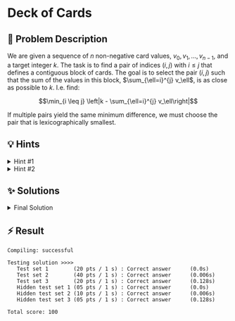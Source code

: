 # Deck of Cards

## 📝 Problem Description

We are given a sequence of $n$ non-negative card values, $v_0, v_1, \dots, v_{n-1}$, and a target integer $k$. The task is to find a pair of indices $(i, j)$ with $i \le j$ that defines a contiguous block of cards. The goal is to select the pair $(i, j)$ such that the sum of the values in this block, $\sum_{\ell=i}^{j} v_\ell$, is as close as possible to $k$. I.e. find:

$$\min_{i \leq j} \left|k - \sum_{\ell=i}^{j} v_\ell\right|$$

If multiple pairs yield the same minimum difference, we must choose the pair that is lexicographically smallest.


## 💡 Hints

<details>

<summary>Hint #1</summary>

A straightforward approach is to check every possible contiguous subarray, calculate its sum, and see how close it is to $k$. This involves iterating through all possible start indices $i$ and end indices $j$. <br />
This solves the first few test sets. However, since the last test set has $n \leq 10^5$, a more efficient approach is needed. Try to think of a way to better go through the array without having to check every possible subarray explicitly. To be able to pass $n \leq 10^5$, you will need to find a solution with linear time complexity, $O(N)$.

</details>

<details>

<summary>Hint #2</summary>

 Consider maintaining a "window" (a subarray) defined by a `start` and `end` pointer. As you expand the window by incrementing `end`, the sum increases.

 - If the sum is less than $k$, you continue expanding as you need to get closer to $k$. <br />
 - If the sum exceeds $k$, you should shrink the window from the left by incrementing `start`. 
 
 This "sliding window" or "two-pointers" technique allows you to explore all relevant subarrays in a single pass.

</details>

## ✨ Solutions

<details>
<summary>Final Solution</summary>

Based on the input size, $n \leq 10^5$, we can already see that a brute-force solution with $O(N^2)$ complexity would be **too slow**. However, as we are looking for a contiguous subarray, we can utiliize the **sliding window**/**two pointers** technique to achieve go through the array in linear time, $O(N)$ while checking all possible subarrays. <br />
**Note**: We can only use a sliding window approach because all card values are non-negative, which guarantees that increasing the size of the window will never decrease the sum. If we had negative values, we would need to be more careful about how we expand and contract the window.

We use two pointers/variables, `start` and `end`, to define the boundaries of our current subarray. Using these two pointers, we iterate through the array and keep track of the `current_sum` between `start` and `end`. The iteration works as follows:

1. Start with both `start` and `end` at the beginning of the array.
2. Move `end` to the right, adding the value at `cards[end]` to `current_sum`.
3. Update `start` accordingly:
  - If `current_sum` is less than or equal to `k`, we need to increase the size of the window, so we move `end` to the right.
  - If `current_sum` is greater than `k`, we need to shrink the window, so we move `start` to the right and subtract `cards[start]` from `current_sum`.
4. After each adjustment, we check if the absolute difference between `current_sum` and `k` is smaller than the previously recorded minimum difference. If it is, we update our best indices.

By iterating through the input array in this way, we can ensure that we check all possible contiguous subarrays while maintaining an efficient time complexity of $O(N)$.

### Code
```cpp
#include <iostream>
#include <vector>
#include <cmath>
#include <limits>


void solve() {       
  // ===== READ INPUT =====
  int n, k; std::cin >> n >> k;

  std::vector<int> cards(n);
  for(int i = 0; i < n; i++) {
    std::cin >> cards[i];
  }
  
  // ===== SOLVE =====
  // Sliding window approach
  int start = 0;
  long long current_sum = 0;

  // Track which window is the best so far
  int best_start = 0;
  int best_end = 0;
  long long min_diff = std::numeric_limits<long long>::max();
  
  for(int end = 0; end < n; end++) {
    // Add the new card to our window
    current_sum += cards[end];
    
    // Try to shrink the window from the left while maintaining or improving the result
    while(start <= end) {
      long long diff = std::abs(k - current_sum);
      
      // Check if current window is better
      if(diff < min_diff) {
        best_start = start;
        best_end = end;
        min_diff = diff;
        
        if(diff == 0) {
          std::cout << best_start << " " << best_end << std::endl;
          return;
        }
      }
      
      // If the current sum is smaller than k our window is too small -> Increment `end`
      if(current_sum <= k) {
        break;
      }
      // If the current sum is larger than k we need to shrink the window -> Increment `start`
      else {
        current_sum -= cards[start];
        start++;
      }
    }
  }

  std::cout << best_start << " " << best_end << std::endl;
}

int main() {
  std::ios_base::sync_with_stdio(false);
  int n_tests; std::cin >> n_tests;
  
  for(int n_test = 0; n_test < n_tests; n_test++) {
    solve();
  }
}
```

</details>

## ⚡ Result

```plaintext
Compiling: successful

Testing solution >>>>
   Test set 1        (20 pts / 1 s) : Correct answer      (0.0s)
   Test set 2        (40 pts / 1 s) : Correct answer      (0.006s)
   Test set 3        (20 pts / 1 s) : Correct answer      (0.128s)
   Hidden test set 1 (05 pts / 1 s) : Correct answer      (0.0s)
   Hidden test set 2 (10 pts / 1 s) : Correct answer      (0.006s)
   Hidden test set 3 (05 pts / 1 s) : Correct answer      (0.128s)

Total score: 100
```